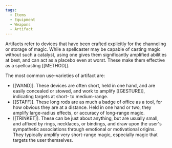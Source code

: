 ```yaml
---
tags:
  - Items
  - Equipment
  - Weapons
  - Artifact
---
```

Artifacts refer to devices that have been crafted explicitly for the channeling or storage of magic. While a spellcaster may be capable of casting magic without such a catalyst, using one gives them significantly amplified abilities at best, and can act as a placebo even at worst. These make them effective as a spellcasting [[METHOD]].

The most common use-varieties of artifact are:
- [[WAND]]. These devices are often short, held in one hand, and are easily concealed or stowed, and work to amplify [[GESTURE]], indicating targets at short- to medium-range.
- [[STAFF]]. These long rods are as much a badge of office as a tool, for how obvious they are at a distance. Held in one hand or two, they amplify large-radius effects, or accuracy of long-range magic.
- [[TRINKET]]. These can be just about anything, but are usually small, and affixed by rings, necklaces, or bindings, and draw upon the user's sympathetic associations through emotional or motivational origins. They typically amplify very short-range magic, especially magic that targets the user themselves.
